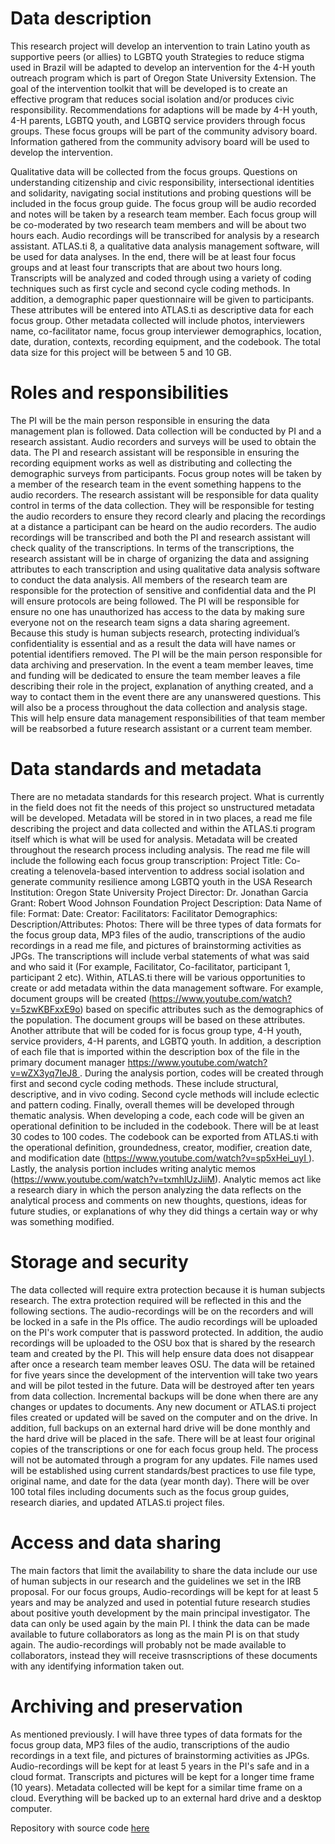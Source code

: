 # Data description
This research project will develop an intervention to train Latino youth as supportive peers (or allies) to LGBTQ youth Strategies to reduce stigma used in Brazil will be adapted to develop an intervention for the 4-H youth outreach program which is part of Oregon State University Extension. The goal of the intervention toolkit that will be developed is to create an effective program that reduces social isolation and/or produces civic responsibility. Recommendations for adaptions will be made by 4-H youth, 4-H parents, LGBTQ youth, and LGBTQ service providers through focus groups. These focus groups will be part of the community advisory board. Information gathered from the community advisory board will be used to develop the intervention. 

Qualitative data will be collected from the focus groups. Questions on understanding citizenship and civic responsibility, intersectional identities and solidarity, navigating social institutions and probing questions will be included in the focus group guide. The focus group will be audio recorded and notes will be taken by a research team member. Each focus group will be co-moderated by two research team members and will be about two hours each. Audio recordings will be transcribed for analysis by a research assistant. ATLAS.ti 8, a qualitative data analysis management software, will be used for data analyses. In the end, there will be at least four focus groups and at least four transcripts that are about two hours long. Transcripts will be analyzed and coded through using a variety of coding techniques such as first cycle and second cycle coding methods. In addition, a demographic paper questionnaire will be given to participants. These attributes will be entered into ATLAS.ti as descriptive data for each focus group. Other metadata collected will include photos, interviewers name, co-facilitator name, focus group interviewer demographics, location, date, duration, contexts, recording equipment, and the codebook. The total data size for this project will be between 5 and 10 GB. 


# Roles and responsibilities
The PI will be the main person responsible in ensuring the data management plan is followed. Data collection will be conducted by PI and a research assistant. Audio recorders and surveys will be used to obtain the data. The PI and research assistant will be responsible in ensuring the recording equipment works as well as distributing and collecting the demographic surveys from participants. Focus group notes will be taken by a member of the research team in the event something happens to the audio recorders. The research assistant will be responsible for data quality control in terms of the data collection. They will be responsible for testing the audio recorders to ensure they record clearly and placing the recordings at a distance a participant can be heard on the audio recorders. The audio recordings will be transcribed and both the PI and research assistant will check quality of the transcriptions. In terms of the transcriptions, the research assistant will be in charge of organizing the data and assigning attributes to each transcription and using qualitative data analysis software to conduct the data analysis. All members of the research team are responsible for the protection of sensitive and confidential data and the PI will ensure protocols are being followed. The PI will be responsible for ensure no one has unauthorized has access to the data by making sure everyone not on the research team signs a data sharing agreement. Because this study is human subjects research, protecting individual’s confidentiality is essential and as a result the data will have names or potential identifiers removed. The PI will be the main person responsible for data archiving and preservation. In the event a team member leaves, time and funding will be dedicated to ensure the team member leaves a file describing their role in the project, explanation of anything created, and a way to contact them in the event there are any unanswered questions. This will also be a process throughout the data collection and analysis stage.  This will help ensure data management responsibilities of that team member will be reabsorbed a future research assistant or a current team member. 


# Data standards and metadata
There are no metadata standards for this research project. What is currently in the field does not fit the needs of this project so unstructured metadata will be developed. Metadata will be stored in in two places, a read me file describing the project and data collected and within the ATLAS.ti program itself which is what will be used for analysis. Metadata will be created throughout the research process including analysis. The read me file will include the following each focus group transcription:
Project Title: Co-creating a telenovela-based intervention to address social isolation and generate community resilience among LGBTQ youth in the USA Research Institution: Oregon State University Project Director: Dr. Jonathan Garcia Grant: Robert Wood Johnson Foundation
Project Description:
Data Name of file: 
Format: 
Date: 
Creator: 
Facilitators: 
Facilitator Demographics:
Description/Attributes:
Photos:
There will be three types of data formats for the focus group data, MP3 files of the audio, transcriptions of the audio recordings in a read me file, and pictures of brainstorming activities as JPGs. The transcriptions will include verbal statements of what was said and who said it (For example, Facilitator, Co-facilitator, participant 1, participant 2 etc).
Within, ATLAS.ti there will be various opportunities to create or add metadata within the data management software. For example, document groups will be created (https://www.youtube.com/watch?v=5zwKBFxxE9o) based on specific attributes such as the demographics of the population. The document groups will be based on these attributes. Another attribute that will be coded for is focus group type, 4-H youth, service providers, 4-H parents, and LGBTQ youth. In addition, a description of each file that is imported within the description box of the file in the primary document manager https://www.youtube.com/watch?v=wZX3yq7IeJ8 . During the analysis portion, codes will be created through first and second cycle coding methods. These include structural, descriptive, and in vivo coding. Second cycle methods will include eclectic and pattern coding. Finally, overall themes will be developed through thematic analysis.  When developing a code, each code will be given an operational definition to be included in the codebook. There will be at least 30 codes to 100 codes. The codebook can be exported from ATLAS.ti with the operational definition, groundedness, creator, modifier, creation date, and modification date (https://www.youtube.com/watch?v=sp5xHei_uyI ). Lastly, the analysis portion includes writing analytic memos (https://www.youtube.com/watch?v=txmhlUzJiiM). Analytic memos act like a research diary in which the person analyzing the data reflects on the analytical process and comments on new thoughts, questions, ideas for future studies, or explanations of why they did things a certain way or why was something modified.

# Storage and security
The data collected will require extra protection because it is human subjects research. The extra protection required will be reflected in this and the following sections. The audio-recordings will be on the recorders and will be locked in a safe in the PIs office. The audio recordings will be uploaded on the PI's work computer that is password protected. In addition, the audio recordings will be uploaded to the OSU box that is shared by the research team and created by the PI. This will help ensure data does not disappear after once a research team member leaves OSU. The data will be retained for five years since the development of the intervention will take two years and will be pilot tested in the future. Data will be destroyed after ten years from data collection. Incremental backups will be done when there are any changes or updates to documents. Any new document or ATLAS.ti project files created or updated will be saved on the computer and on the drive. In addition, full backups on an external hard drive will be done monthly and the hard drive will be placed in the safe. There will be at least four original copies of the transcriptions or one for each focus group held. The process will not be automated through a program for any updates. File names used will be established using current standards/best practices to use file type, original name, and date for the data (year month day). There will be over 100 total files including documents such as the focus group guides, research diaries, and updated ATLAS.ti project files. 


# Access and data sharing
The main factors that limit the availability to share the data include our use of human subjects in our research and the guidelines we set in the IRB proposal. For our focus groups, Audio-recordings will be kept for at least 5 years and may be analyzed and used in potential future research studies about positive youth development by the main principal investigator. The data can only be used again by the main PI. I think the data can be made available to future collaborators as long as the main PI is on that study again. The audio-recordings will probably not be made available to collaborators, instead they will receive trasnscriptions of these documents with any identifying information taken out.

# Archiving and preservation
As mentioned previously. I will have three types of data formats for the focus group data, MP3 files of the audio, transcriptions of the audio recordings in a text file, and pictures of brainstorming activities as JPGs. Audio-recordings will be kept for at least 5 years in the PI's safe and in a cloud format. Transcripts and pictures will be kept for a longer time frame (10 years). Metadata collected will be kept for a similar time frame on a cloud. Everything will be backed up to an external hard drive and a desktop computer.

Repository with source code [here](https://github.com/clarallebot/GRAD521_DMPtemplate)
